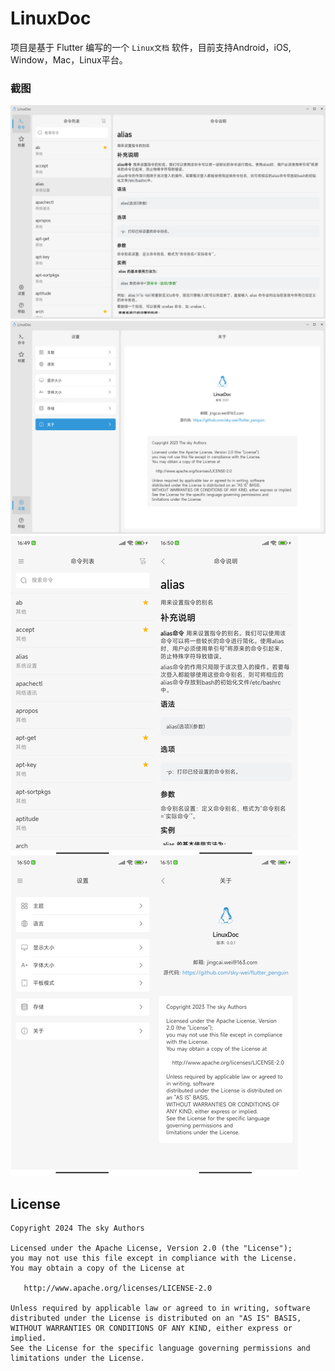 # LinuxDoc

项目是基于 Flutter 编写的一个 ``Linux文档`` 软件，目前支持Android，iOS, Window，Mac，Linux平台。

### 截图
![](screenshot/screenshot1.jpg)
![](screenshot/screenshot2.jpg)
![](screenshot/screenshot3.jpg)


## License

    Copyright 2024 The sky Authors

    Licensed under the Apache License, Version 2.0 (the "License");
    you may not use this file except in compliance with the License.
    You may obtain a copy of the License at

       http://www.apache.org/licenses/LICENSE-2.0

    Unless required by applicable law or agreed to in writing, software
    distributed under the License is distributed on an "AS IS" BASIS,
    WITHOUT WARRANTIES OR CONDITIONS OF ANY KIND, either express or implied.
    See the License for the specific language governing permissions and
    limitations under the License.